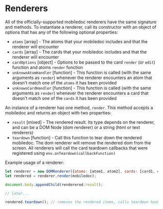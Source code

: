 # Renderers

All of the officially-supported mobiledoc renderers have the same signature and methods.
To instantiate a renderer, call its constructor with an object of options that has any of the following optional properties:

  * `atoms` [array] - The atoms that your mobiledoc includes and that the renderer will encounter
  * `cards` [array] - The cards that your mobiledoc includes and that the renderer will encounter
  * `cardOptions` [object] - Options to be passed to the card `render` (or `edit`) function and atoms `render` function
  * `unknownAtomHandler` [function] - This function is called (with the same arguments as `render`) whenever the renderer encounters an atom that doesn't
    match one of the `atoms` it has been provided
  * `unknownCardHandler` [function] - This function is called (with the same arguments as `render`) whenever the renderer encounters a card that doesn't
    match one of the `cards` it has been provided

An instance of a renderer has one method, `render`. This method accepts a mobiledoc and returns an object with two properties:
  * `result` [mixed] - The rendered result. Its type depends on the renderer, and can be a DOM Node (dom renderer) or a string (html or text renderers)
  * `teardown` [function] - Call this function to tear down the rendered mobiledoc. The dom renderer will remove the rendered dom from the screen. All renderers will call
    the card teardown callbacks that were registered using `env.onTeardown(callbackFunction)`

Example usage of a renderer:
```js
let renderer = new DOMRenderer({atoms: [atom1, atom2], cards: [card1, card2], cardOptions: {foo: 'bar'});
let rendered = renderer.render(mobiledoc);

document.body.appendChild(renderered.result);

// later...

rendered.teardown(); // removes the rendered items, calls teardown hooks
```
